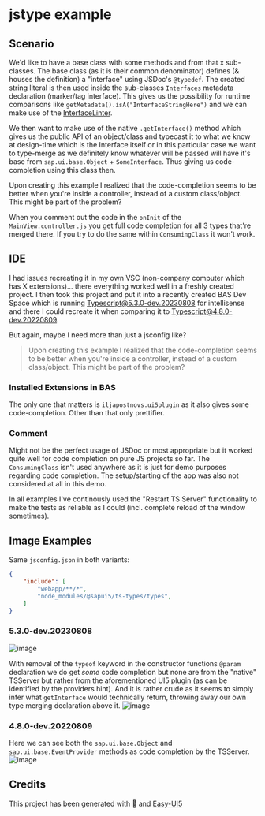 # jstype example

## Scenario

We'd like to have a base class with some methods and from that x sub-classes. The base class (as it is their common denominator) defines (& houses the definition) a
"interface" using JSDoc's `@typedef`. The created string literal is then used inside the sub-classes `Interfaces` metadata declaration (marker/tag interface).
This gives us the possibility for runtime comparisons like `getMetadata().isA("InterfaceStringHere")` and we can make use of the [InterfaceLinter](https://github.com/iljapostnovs/ui5plugin-linter#interfacelinter).

We then want to make use of the native `.getInterface()` method which gives us the public API of an object/class and typecast it to what we know at design-time
which is the Interface itself or in this particular case we want to type-merge as we definitely know whatever will be passed will have it's base from
`sap.ui.base.Object` + `SomeInterface`. Thus giving us code-completion using this class then.

Upon creating this example I realized that the code-completion seems to be better when you're inside a controller, instead of a custom class/object. This
might be part of the problem?

When you comment out the code in the `onInit` of the `MainView.controller.js` you get full code completion for all 3 types that're merged there. If you 
try to do the same within `ConsumingClass` it won't work.

## IDE

I had issues recreating it in my own VSC (non-company computer which has X extensions)... there everything worked well in a freshly created project. I then
took this project and put it into a recently created BAS Dev Space which is running Typescript@5.3.0-dev.20230808 for intellisense and there I could recreate it when
comparing it to Typescript@4.8.0-dev.20220809.

But again, maybe I need more than just a jsconfig like?
> Upon creating this example I realized that the code-completion seems to be better when you're inside a controller, instead of a custom class/object. This
might be part of the problem?

### Installed Extensions in BAS

The only one that matters is `iljapostnovs.ui5plugin` as it also gives some code-completion. Other than that only prettifier.

### Comment

Might not be the perfect usage of JSDoc or most appropriate but it worked quite well for code completion on pure JS projects so far. The `ConsumingClass` isn't used anywhere
as it is just for demo purposes regarding code completion. The setup/starting of the app was also not considered at all in this demo. 

In all examples I've continously used the "Restart TS Server" functionality to make the tests as reliable as I could (incl. complete reload of the window sometimes).

## Image Examples

Same `jsconfig.json` in both variants:
```json
{
	"include": [
		"webapp/**/*",
		"node_modules/@sapui5/ts-types/types",
	]
}
```

### 5.3.0-dev.20230808 
![image](https://github.com/wridgeu/bas-types-repro/assets/14982812/ca84cc0b-e9b2-4e30-a298-a816efec36dd)

With removal of the `typeof` keyword in the constructor functions `@param` declaration we do get _some_ code completion but none are from the "native" TSServer but rather from the aforementioned UI5 plugin (as can be identified by the providers hint). And it is rather crude as it seems to simply infer what `getInterface` would technically return, throwing away our own type merging declaration above it.
![image](https://github.com/wridgeu/bas-types-repro/assets/14982812/107f562a-43c8-492a-91b5-747402db2375)

### 4.8.0-dev.20220809
Here we can see both the `sap.ui.base.Object` and `sap.ui.base.EventProvider` methods as code completion by the TSServer.
![image](https://github.com/wridgeu/bas-types-repro/assets/14982812/46c49e34-4b85-45bf-a403-a8a0304d9d41)

## Credits

This project has been generated with 💙 and [Easy-UI5](https://github.com/SAP/generator-easy-ui5)
